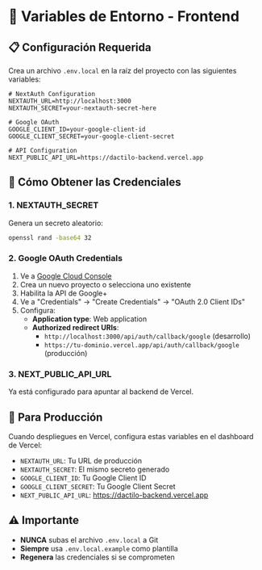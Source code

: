 # 🔧 Variables de Entorno - Frontend

## 📋 **Configuración Requerida**

Crea un archivo `.env.local` en la raíz del proyecto con las siguientes variables:

```env
# NextAuth Configuration
NEXTAUTH_URL=http://localhost:3000
NEXTAUTH_SECRET=your-nextauth-secret-here

# Google OAuth
GOOGLE_CLIENT_ID=your-google-client-id
GOOGLE_CLIENT_SECRET=your-google-client-secret

# API Configuration
NEXT_PUBLIC_API_URL=https://dactilo-backend.vercel.app
```

## 🔑 **Cómo Obtener las Credenciales**

### **1. NEXTAUTH_SECRET**
Genera un secreto aleatorio:
```bash
openssl rand -base64 32
```

### **2. Google OAuth Credentials**

1. Ve a [Google Cloud Console](https://console.cloud.google.com/)
2. Crea un nuevo proyecto o selecciona uno existente
3. Habilita la API de Google+ 
4. Ve a "Credentials" → "Create Credentials" → "OAuth 2.0 Client IDs"
5. Configura:
   - **Application type**: Web application
   - **Authorized redirect URIs**: 
     - `http://localhost:3000/api/auth/callback/google` (desarrollo)
     - `https://tu-dominio.vercel.app/api/auth/callback/google` (producción)

### **3. NEXT_PUBLIC_API_URL**
Ya está configurado para apuntar al backend de Vercel.

## 🚀 **Para Producción**

Cuando despliegues en Vercel, configura estas variables en el dashboard de Vercel:

- `NEXTAUTH_URL`: Tu URL de producción
- `NEXTAUTH_SECRET`: El mismo secreto generado
- `GOOGLE_CLIENT_ID`: Tu Google Client ID
- `GOOGLE_CLIENT_SECRET`: Tu Google Client Secret
- `NEXT_PUBLIC_API_URL`: https://dactilo-backend.vercel.app

## ⚠️ **Importante**

- **NUNCA** subas el archivo `.env.local` a Git
- **Siempre** usa `.env.local.example` como plantilla
- **Regenera** las credenciales si se comprometen
